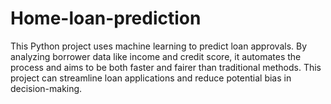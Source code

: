 # Home-loan-prediction

This Python project uses machine learning to predict loan approvals. By analyzing borrower data like income and credit score, it automates the process and aims to be both faster and fairer than traditional methods. This project can streamline loan applications and reduce potential bias in decision-making.
